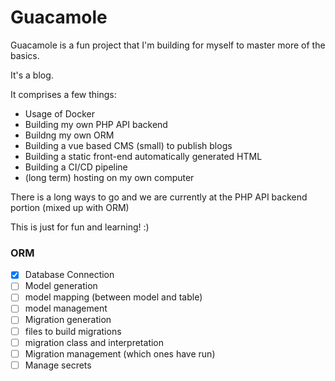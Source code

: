 # Guacamole

Guacamole is a fun project that I'm building for myself to master more of the basics.

It's a blog.

It comprises a few things:
- Usage of Docker
- Building my own PHP API backend
- Buildng my own ORM
- Building a vue based CMS (small) to publish blogs
- Building a static front-end automatically generated HTML
- Building a CI/CD pipeline
- (long term) hosting on my own computer

There is a long ways to go and we are currently at the PHP API backend portion (mixed up with ORM)

This is just for fun and learning! :)


### ORM
- [x] Database Connection
- [ ] Model generation
- [ ] model mapping (between model and table)
- [ ] model management
- [ ] Migration generation
- [ ] files to build migrations
- [ ] migration class and interpretation
- [ ] Migration management (which ones have run)
- [ ] Manage secrets